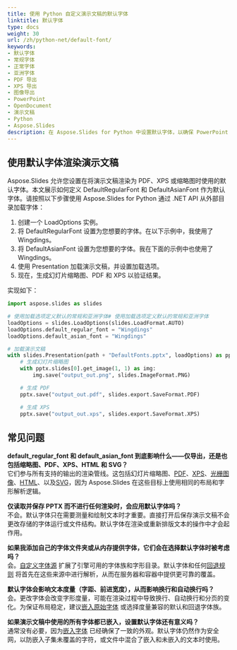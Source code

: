 ```yaml
---
title: 使用 Python 自定义演示文稿的默认字体
linktitle: 默认字体
type: docs
weight: 30
url: /zh/python-net/default-font/
keywords:
- 默认字体
- 常规字体
- 正常字体
- 亚洲字体
- PDF 导出
- XPS 导出
- 图像导出
- PowerPoint
- OpenDocument
- 演示文稿
- Python
- Aspose.Slides
description: 在 Aspose.Slides for Python 中设置默认字体，以确保 PowerPoint（PPT、PPTX）和 OpenDocument（ODP）正确转换为 PDF、XPS 和图像。
---
```


## **使用默认字体渲染演示文稿**

Aspose.Slides 允许您设置在将演示文稿渲染为 PDF、XPS 或缩略图时使用的默认字体。本文展示如何定义 DefaultRegularFont 和 DefaultAsianFont 作为默认字体。请按照以下步骤使用 Aspose.Slides for Python 通过 .NET API 从外部目录加载字体：

1. 创建一个 LoadOptions 实例。  
2. 将 DefaultRegularFont 设置为您想要的字体。在以下示例中，我使用了 Wingdings。  
3. 将 DefaultAsianFont 设置为您想要的字体。我在下面的示例中也使用了 Wingdings。  
4. 使用 Presentation 加载演示文稿，并设置加载选项。  
5. 现在，生成幻灯片缩略图、PDF 和 XPS 以验证结果。

实现如下：

```py
import aspose.slides as slides

# 使用加载选项定义默认的常规和亚洲字体# 使用加载选项定义默认的常规和亚洲字体
loadOptions = slides.LoadOptions(slides.LoadFormat.AUTO)
loadOptions.default_regular_font = "Wingdings"
loadOptions.default_asian_font = "Wingdings"

# 加载演示文稿
with slides.Presentation(path + "DefaultFonts.pptx", loadOptions) as pptx:
    # 生成幻灯片缩略图
    with pptx.slides[0].get_image(1, 1) as img:
        img.save("output_out.png", slides.ImageFormat.PNG)

    # 生成 PDF
    pptx.save("output_out.pdf", slides.export.SaveFormat.PDF)

    # 生成 XPS
    pptx.save("output_out.xps", slides.export.SaveFormat.XPS)
```

## **常见问题**

**default_regular_font 和 default_asian_font 到底影响什么——仅导出，还是也包括缩略图、PDF、XPS、HTML 和 SVG？**  
它们参与所有支持的输出的渲染管线。这包括幻灯片缩略图、[PDF](/slides/zh/python-net/convert-powerpoint-to-pdf/)、[XPS](/slides/zh/python-net/convert-powerpoint-to-xps/)、[光栅图像](/slides/zh/python-net/convert-powerpoint-to-png/)、[HTML](/slides/zh/python-net/convert-powerpoint-to-html/)、以及[SVG](/slides/zh/python-net/render-a-slide-as-an-svg-image/)，因为 Aspose.Slides 在这些目标上使用相同的布局和字形解析逻辑。

**仅读取并保存 PPTX 而不进行任何渲染时，会应用默认字体吗？**  
不会。默认字体只在需要测量和绘制文本时才重要。直接打开后保存演示文稿不会更改存储的字体运行或文件结构。默认字体在渲染或重新排版文本的操作中才会起作用。

**如果我添加自己的字体文件夹或从内存提供字体，它们会在选择默认字体时被考虑吗？**  
会。[自定义字体源](/slides/zh/python-net/custom-font/) 扩展了引擎可用的字体族和字形目录。默认字体和任何[回退规则](/slides/zh/python-net/fallback-font/) 将首先在这些来源中进行解析，从而在服务器和容器中提供更可靠的覆盖。

**默认字体会影响文本度量（字距、前进宽度），从而影响换行和自动换行吗？**  
会。更改字体会改变字形度量，可能在渲染过程中导致换行、自动换行和分页的变化。为保证布局稳定，建议[嵌入原始字体](/slides/zh/python-net/embedded-font/) 或选择度量兼容的默认和回退字体族。

**如果演示文稿中使用的所有字体都已嵌入，设置默认字体还有意义吗？**  
通常没有必要，因为[嵌入字体](/slides/zh/python-net/embedded-font/) 已经确保了一致的外观。默认字体仍然作为安全网，以防嵌入子集未覆盖的字符，或文件中混合了嵌入和未嵌入的文本时使用。
